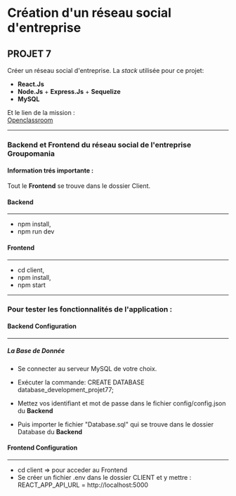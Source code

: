 # Création d'un réseau social d'entreprise

## PROJET 7

Créer un réseau social d'entreprise. La _stack_ utilisée pour ce projet:

-   **React.Js**
-   **Node.Js** + **Express.Js** + **Sequelize**
-   **MySQL**

Et le lien de la mission :  
[Openclassroom](https://openclassrooms.com/fr/paths/556/projects/677/assignment)

---

### Backend et Frontend du réseau social de l'entreprise Groupomania

#### **Information trés importante :**

Tout le **Frontend** se trouve dans le dossier Client.

#### Backend

---

-   npm install,
-   npm run dev

#### Frontend

---
-   cd client,
-   npm install,
-   npm start

---

### Pour tester les fonctionnalités de l'application :

#### Backend Configuration

---

##### La Base de Donnée

-   Se connecter au serveur MySQL de votre choix.
-   Exécuter la commande: CREATE DATABASE database_development_projet77;
-   Mettez vos identifiant et mot de passe dans le fichier config/config.json du **Backend**

-   Puis importer le fichier "Database.sql" qui se trouve dans le dossier Database du **Backend**


#### Frontend Configuration

---

- cd client => pour acceder au Frontend
- Se créer un fichier .env dans le dossier CLIENT et y mettre :
REACT_APP_API_URL = http://localhost:5000


